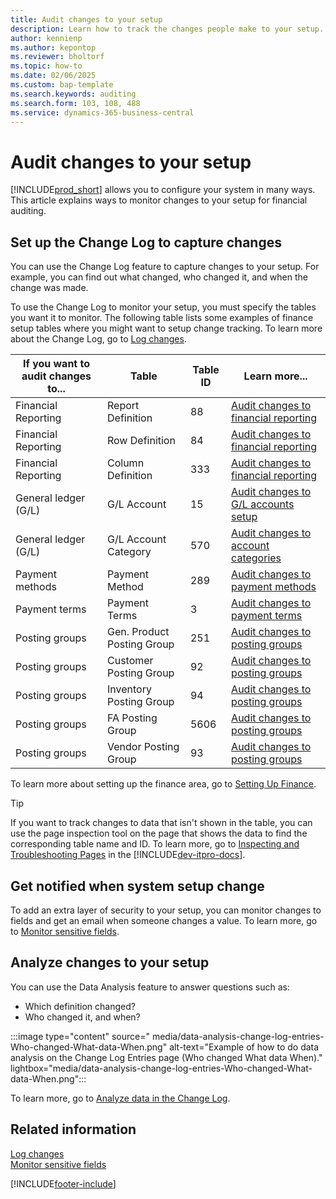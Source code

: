 ```yaml
---
title: Audit changes to your setup
description: Learn how to track the changes people make to your setup.
author: kennienp
ms.author: kepontop
ms.reviewer: bholtorf
ms.topic: how-to
ms.date: 02/06/2025
ms.custom: bap-template
ms.search.keywords: auditing
ms.search.form: 103, 108, 488
ms.service: dynamics-365-business-central
---
```


# Audit changes to your setup

[!INCLUDE[prod_short](includes/prod_short.md)] allows you to configure your system in many ways. This article explains ways to monitor changes to your setup for financial auditing.

## Set up the Change Log to capture changes

You can use the Change Log feature to capture changes to your setup. For example, you can find out what changed, who changed it, and when the change was made.

To use the Change Log to monitor your setup, you must specify the tables you want it to monitor. The following table lists some examples of finance setup tables where you might want to setup change tracking. To learn more about the Change Log, go to [Log changes](across-log-changes.md).

| If you want to audit changes to... | Table | Table ID | Learn more... |
| ---------------------------------- | ----- | -------- | ------------- |
| Financial Reporting  | Report Definition | 88  | [Audit changes to financial reporting](finance-financial-reporting-auditing.md) |
| Financial Reporting  | Row Definition    | 84  | [Audit changes to financial reporting](finance-financial-reporting-auditing.md) |
| Financial Reporting  | Column Definition | 333 | [Audit changes to financial reporting](finance-financial-reporting-auditing.md) |
| General ledger (G/L) | G/L Account       | 15 | [Audit changes to G/L accounts setup](finance-chart-of-accounts.md#audit-changes-to-gl-accounts-setup) |
| General ledger (G/L) | G/L Account Category | 570 | [Audit changes to account categories](bi-account-categories.md#audit-changes-to-account-categories) |
| Payment methods      | Payment Method    | 289 | [Audit changes to payment methods](finance-payment-methods.md#audit-changes-to-payment-methods) |
| Payment terms        | Payment Terms     | 3 | [Audit changes to payment terms](finance-payment-terms.md) |
| Posting groups       | Gen. Product Posting Group | 251 | [Audit changes to posting groups](finance-posting-groups.md#audit-changes-to-posting-groups) |
| Posting groups       | Customer Posting Group | 92 | [Audit changes to posting groups](finance-posting-groups.md#audit-changes-to-posting-groups) |
| Posting groups       | Inventory Posting Group | 94 | [Audit changes to posting groups](finance-posting-groups.md#audit-changes-to-posting-groups) |
| Posting groups       | FA Posting Group | 5606 | [Audit changes to posting groups](finance-posting-groups.md#audit-changes-to-posting-groups) |
| Posting groups       | Vendor Posting Group | 93 | [Audit changes to posting groups](finance-posting-groups.md#audit-changes-to-posting-groups) |


To learn more about setting up the finance area, go to [Setting Up Finance](finance-setup-finance.md).

> [!TIP]
> If you want to track changes to data that isn't shown in the table, you can use the page inspection tool on the page that shows the data to find the corresponding table name and ID. To learn more, go to [Inspecting and Troubleshooting Pages](/dynamics365/business-central/dev-itpro/developer/devenv-inspecting-pages?tabs=table) in the [!INCLUDE[dev-itpro-docs](includes/dev-itpro-docs.md)].

## Get notified when system setup change

To add an extra layer of security to your setup, you can monitor changes to fields and get an email when someone changes a value. To learn more, go to [Monitor sensitive fields](across-log-changes.md#monitor-sensitive-fields).

## Analyze changes to your setup

You can use the Data Analysis feature to answer questions such as:

- Which definition changed?
- Who changed it, and when?

:::image type="content" source=" media/data-analysis-change-log-entries-Who-changed-What-data-When.png" alt-text="Example of how to do data analysis on the Change Log Entries page (Who changed What data When)." lightbox="media/data-analysis-change-log-entries-Who-changed-What-data-When.png":::

To learn more, go to [Analyze data in the Change Log](across-log-changes.md#analyze-data-in-the-change-log).

## Related information

[Log changes](across-log-changes.md)  
[Monitor sensitive fields](across-log-changes.md#monitor-sensitive-fields)  

[!INCLUDE[footer-include](includes/footer-banner.md)]